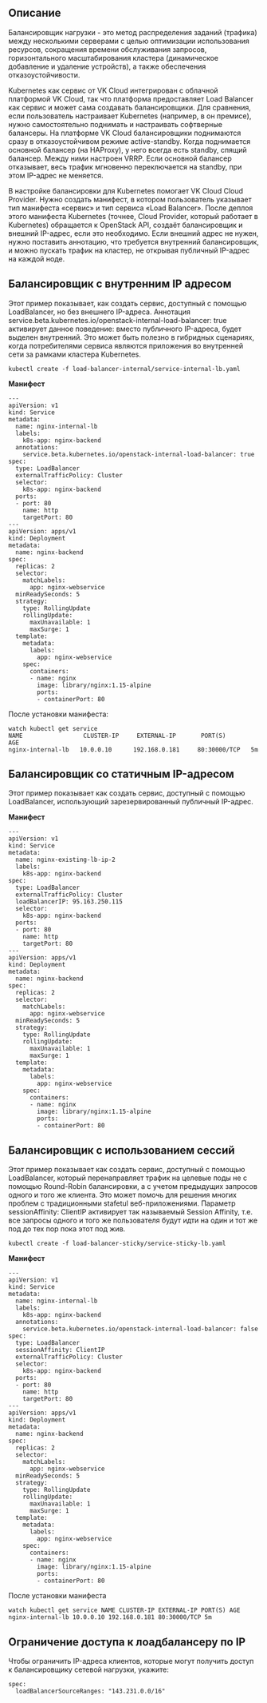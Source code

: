 ## Описание

Балансировщик нагрузки - это метод распределения заданий (трафика) между несколькими серверами с целью оптимизации использования ресурсов, сокращения времени обслуживания запросов, горизонтального масштабирования кластера (динамическое добавление и удаление устройств), а также обеспечения отказоустойчивости.

Kubernetes как сервис от VK Cloud интегрирован с облачной платформой VK Cloud, так что платформа предоставляет Load Balancer как сервис и может сама создавать балансировщики. Для сравнения, если пользователь настраивает Kubernetes (например, в он премисе), нужно самостоятельно поднимать и настраивать софтверные балансеры. На платформе VK Cloud балансировщики поднимаются сразу в отказоустойчивом режиме active-standby. Когда поднимается основной балансер (на HAProxy), у него всегда есть standby, спящий балансер. Между ними настроен VRRP. Если основной балансер отказывает, весь трафик мгновенно переключается на standby, при этом IP-адрес не меняется.

В настройке балансировки для Kubernetes помогает VK Cloud Cloud Provider. Нужно создать манифест, в котором пользователь указывает тип манифеста «сервис» и тип сервиса «Load Balancer». После деплоя этого манифеста Kubernetes (точнее, Cloud Provider, который работает в Kubernetes) обращается к OpenStack API, создаёт балансировщик и внешний IP-адрес, если это необходимо. Если внешний адрес не нужен, нужно поставить аннотацию, что требуется внутренний балансировщик, и можно пускать трафик на кластер, не открывая публичный IP-адрес на каждой ноде.

## Балансировщик с внутренним IP адресом

Этот пример показывает, как создать сервис, доступный с помощью LoadBalancer, но без внешнего IP-адреса. Аннотация service.beta.kubernetes.io/openstack-internal-load-balancer: true активирует данное поведение: вместо публичного IP-адреса, будет выделен внутренний. Это может быть полезно в гибридных сценариях, когда потребителями сервиса являются приложения во внутренней сети за рамками кластера Kubernetes.

```
kubectl create -f load-balancer-internal/service-internal-lb.yaml
```

**Манифест**

```
---
apiVersion: v1
kind: Service
metadata:
  name: nginx-internal-lb
  labels:
    k8s-app: nginx-backend
  annotations:
    service.beta.kubernetes.io/openstack-internal-load-balancer: true
spec:
  type: LoadBalancer
  externalTrafficPolicy: Cluster
  selector:
    k8s-app: nginx-backend
  ports:
  - port: 80
    name: http
    targetPort: 80
---
apiVersion: apps/v1
kind: Deployment
metadata:
  name: nginx-backend
spec:
  replicas: 2
  selector:
    matchLabels:
      app: nginx-webservice
  minReadySeconds: 5
  strategy:
    type: RollingUpdate
    rollingUpdate:
      maxUnavailable: 1
      maxSurge: 1
  template:
    metadata:
      labels:
        app: nginx-webservice
    spec:
      containers:
      - name: nginx
        image: library/nginx:1.15-alpine
        ports:
        - containerPort: 80
```

После установки манифеста:

```
watch kubectl get service
NAME                 CLUSTER-IP     EXTERNAL-IP       PORT(S)        AGE
nginx-internal-lb   10.0.0.10      192.168.0.181     80:30000/TCP   5m
```

## Балансировщик со статичным IP-адресом

Этот пример показывает как создать сервис, доступный с помощью LoadBalancer, использующий зарезервированный публичный IP-адрес.

**Манифест**

```
---
apiVersion: v1
kind: Service
metadata:
  name: nginx-existing-lb-ip-2
  labels:
    k8s-app: nginx-backend
spec:
  type: LoadBalancer
  externalTrafficPolicy: Cluster
  loadBalancerIP: 95.163.250.115
  selector:
    k8s-app: nginx-backend
  ports:
  - port: 80
    name: http
    targetPort: 80
---
apiVersion: apps/v1
kind: Deployment
metadata:
  name: nginx-backend
spec:
  replicas: 2
  selector:
    matchLabels:
      app: nginx-webservice
  minReadySeconds: 5
  strategy:
    type: RollingUpdate
    rollingUpdate:
      maxUnavailable: 1
      maxSurge: 1
  template:
    metadata:
      labels:
        app: nginx-webservice
    spec:
      containers:
      - name: nginx
        image: library/nginx:1.15-alpine
        ports:
        - containerPort: 80
```

## Балансировщик с использованием сессий

Этот пример показывает как создать сервис, доступный с помощью LoadBalancer, который перенаправляет трафик на целевые поды не с помощью Round-Robin балансировки, а с учетом предыдущих запросов одного и того же клиента. Это может помочь для решения многих проблем с традиционными stafetul веб-приложениями. Параметр sessionAffinity: ClientIP активирует так называемый Session Affinity, т.е. все запросы одного и того же пользователя будут идти на один и тот же под до тех пор пока этот под жив.

```
kubectl create -f load-balancer-sticky/service-sticky-lb.yaml
```

**Манифест**

```
---
apiVersion: v1
kind: Service
metadata:
  name: nginx-internal-lb
  labels:
    k8s-app: nginx-backend
  annotations:
    service.beta.kubernetes.io/openstack-internal-load-balancer: false
spec:
  type: LoadBalancer
  sessionAffinity: ClientIP
  externalTrafficPolicy: Cluster
  selector:
    k8s-app: nginx-backend
  ports:
  - port: 80
    name: http
    targetPort: 80
---
apiVersion: apps/v1
kind: Deployment
metadata:
  name: nginx-backend
spec:
  replicas: 2
  selector:
    matchLabels:
      app: nginx-webservice
  minReadySeconds: 5
  strategy:
    type: RollingUpdate
    rollingUpdate:
      maxUnavailable: 1
      maxSurge: 1
  template:
    metadata:
      labels:
        app: nginx-webservice
    spec:
      containers:
      - name: nginx
        image: library/nginx:1.15-alpine
        ports:
        - containerPort: 80
```

После установки манифеста

```
watch kubectl get service NAME CLUSTER-IP EXTERNAL-IP PORT(S) AGE nginx-internal-lb 10.0.0.10 192.168.0.181 80:30000/TCP 5m
```

## Ограничение доступа к лоадбалансеру по IP

Чтобы ограничить IP-адреса клиентов, которые могут получить доступ к балансировщику сетевой нагрузки, укажите:

```
spec: 
  loadBalancerSourceRanges: "143.231.0.0/16"
```
